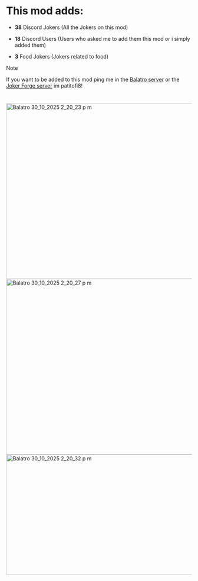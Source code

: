 # This mod adds:

- **38** Discord Jokers (All the Jokers on this mod)

- **18** Discord Users (Users who asked me to add them this mod or i simply added them)

- **3** Food Jokers (Jokers related to food)

> [!NOTE]
> If you want to be added to this mod ping me in the [Balatro server](https://discord.gg/balatro)
 or the [Joker Forge server](https://discord.gg/kvUWm9BzdG) im patitofi8!

# 

<img width="630" height="475" alt="Balatro 30_10_2025 2_20_23 p  m" src="https://github.com/user-attachments/assets/1aa41a22-9ea1-4117-a58f-3c18cfa46130" />

<img width="625" height="475" alt="Balatro 30_10_2025 2_20_27 p  m" src="https://github.com/user-attachments/assets/eb82023f-a6a1-402e-bb45-4204116d1c02" />

<img width="630" height="325" alt="Balatro 30_10_2025 2_20_32 p  m" src="https://github.com/user-attachments/assets/ea019e91-e362-45dc-b546-ad9acc02439d" />
